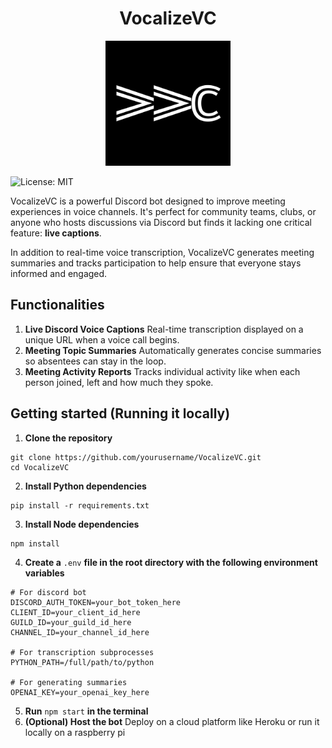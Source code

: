 <h1 align="center">VocalizeVC</h1>
<p align="center">
    <img src="./static/VVC.png" alt="Logo" width="200"/>
</p>

![License: MIT](https://img.shields.io/badge/License-MIT-yellow.svg)

VocalizeVC is a powerful Discord bot designed to improve meeting experiences in voice channels. It's perfect for community teams, clubs, or anyone who hosts discussions via Discord but finds it lacking one critical feature: **live captions**.

In addition to real-time voice transcription, VocalizeVC generates meeting summaries and tracks participation to help ensure that everyone stays informed and engaged.

## Functionalities
1. **Live Discord Voice Captions**
Real-time transcription displayed on a unique URL when a voice call begins.
2. **Meeting Topic Summaries**
Automatically generates concise summaries so absentees can stay in the loop.
3. **Meeting Activity Reports**
Tracks individual activity like when each person joined, left and how much they spoke.

## Getting started (Running it locally)
1. **Clone the repository**
```
git clone https://github.com/yourusername/VocalizeVC.git
cd VocalizeVC
```
2. **Install Python dependencies**
```
pip install -r requirements.txt
```
3. **Install Node dependencies**
```
npm install
```
4. **Create a** `.env` **file in the root directory with the following environment variables**
```
# For discord bot
DISCORD_AUTH_TOKEN=your_bot_token_here
CLIENT_ID=your_client_id_here
GUILD_ID=your_guild_id_here
CHANNEL_ID=your_channel_id_here

# For transcription subprocesses
PYTHON_PATH=/full/path/to/python

# For generating summaries
OPENAI_KEY=your_openai_key_here
```
5. **Run** `npm start` **in the terminal**
6. **(Optional) Host the bot**
Deploy on a cloud platform like Heroku or run it locally on a raspberry pi
